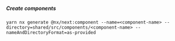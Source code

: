 ##### Create components

`yarn nx generate @nx/next:component --name=<component-name> --directory=shared/src/components/<component-name> --nameAndDirectoryFormat=as-provided`
